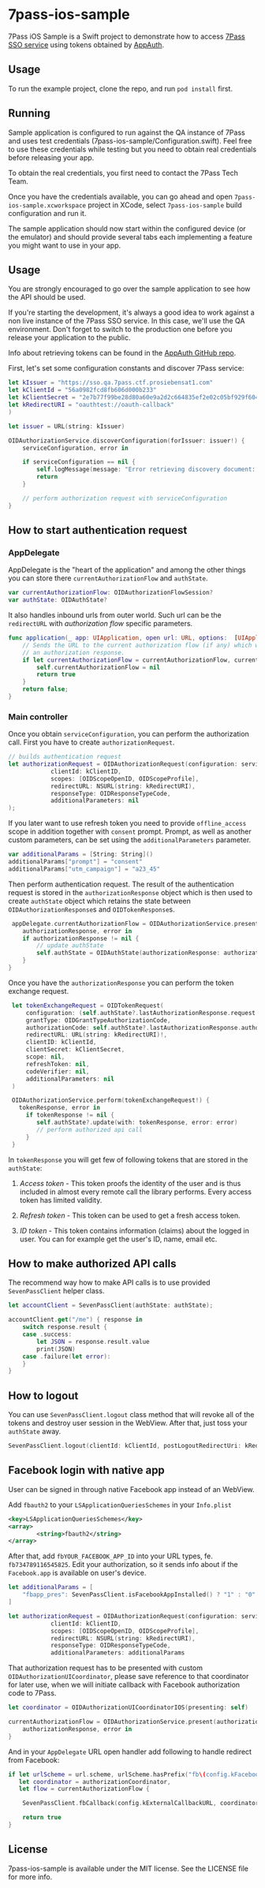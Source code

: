 # 7pass-ios-sample

7Pass iOS Sample is a Swift project to demonstrate how to access
[7Pass SSO service](https://7pass.de) using tokens obtained by [AppAuth](https://github.com/openid/AppAuth-iOS).

## Usage

To run the example project, clone the repo, and run `pod install` first.

## Running

Sample application is configured to run against the QA instance of 7Pass and
uses test credentials (7pass-ios-sample/Configuration.swift). Feel free to use
these credentials while testing but you need to obtain real credentials before
releasing your app.

To obtain the real credentials, you first need to contact the 7Pass
Tech Team.

Once you have the credentials available, you can go ahead and open
`7pass-ios-sample.xcworkspace` project in XCode, select `7pass-ios-sample` build
configuration and run it.

The sample application should now start within the configured device
(or the emulator) and should provide several tabs each implementing a
feature you might want to use in your app.

## Usage

You are strongly encouraged to go over the sample application to see
how the API should be used.

If you're starting the development, it's always a good idea to work
against a non live instance of the 7Pass SSO service. In this case,
we'll use the QA environment. Don't forget to switch to the production
one before you release your application to the public.

Info about retrieving tokens can be found in the [AppAuth GitHub repo](https://github.com/openid/AppAuth-iOS).

First, let's set some configuration constants and discover 7Pass service:

```swift
let kIssuer = "https://sso.qa.7pass.ctf.prosiebensat1.com"
let kClientId = "56a0982fcd8fb606d000b233"
let kClientSecret = "2e7b77f99be28d80a60e9a2d2c664835ef2e02c05bf929f60450c87c15a59992"
let kRedirectURI = "oauthtest://oauth-callback"
)

let issuer = URL(string: kIssuer)

OIDAuthorizationService.discoverConfiguration(forIssuer: issuer!) {
    serviceConfiguration, error in

    if serviceConfiguration == nil {
        self.logMessage(message: "Error retrieving discovery document: \(error?.localizedDescription)")
        return
    }

    // perform authorization request with serviceConfiguration
}
```

## How to start authentication request

### AppDelegate

AppDelegate is the "heart of the application" and among the other things you can
store there `currentAuthorizationFlow` and `authState`.

```swift
var currentAuthorizationFlow: OIDAuthorizationFlowSession?
var authState: OIDAuthState?
```

It also handles inbound urls from outer world. Such url can be the `redirectURL` with _authorization flow_ specific parameters.

```swift
func application(_ app: UIApplication, open url: URL, options:  [UIApplicationOpenURLOptionsKey : Any]) -> Bool {
    // Sends the URL to the current authorization flow (if any) which will process it if it relates to
    // an authorization response.
    if let currentAuthorizationFlow = currentAuthorizationFlow, currentAuthorizationFlow.resumeAuthorizationFlow(with: url) {
        self.currentAuthorizationFlow = nil
        return true
    }
    return false;
}
```

### Main controller
Once you obtain `serviceConfiguration`, you can perform the authorization call. First you
have to create `authorizationRequest`.

```swift
// builds authentication request
let authorizationRequest = OIDAuthorizationRequest(configuration: serviceConfiguration!,
            clientId: kClientID,
            scopes: [OIDScopeOpenID, OIDScopeProfile],
            redirectURL: NSURL(string: kRedirectURI),
            responseType: OIDResponseTypeCode,
            additionalParameters: nil
);
```

If you later want to use refresh token you need to provide `offline_access` scope in addition together
with `consent` prompt. Prompt, as well as another custom parameters, can be set using the `additionalParameters`
parameter.

```swift
var additionalParams = [String: String]()
additionalParams["prompt"] = "consent"
additionalParams["utm_campaign"] = "a23_45"
```

Then perform authentication request. The result of the authentication request is stored in the `authorizationResponse` object
which is then used to create `authState` object which retains the state between `OIDAuthorizationResponse`s and `OIDTokenResponse`s.

```swift
 appDelegate.currentAuthorizationFlow = OIDAuthorizationService.present(authorizationRequest, presenting: self) {
    authorizationResponse, error in
    if authorizationResponse != nil {
        // update authState
        self.authState = OIDAuthState(authorizationResponse: authorizationResponse!)
    }
}
```

Once you have the `authorizationResponse` you can perform the token exchange request.

```swift
 let tokenExchangeRequest = OIDTokenRequest(
     configuration: (self.authState?.lastAuthorizationResponse.request.configuration)!,
     grantType: OIDGrantTypeAuthorizationCode,
     authorizationCode: self.authState?.lastAuthorizationResponse.authorizationCode,
     redirectURL: URL(string: kRedirectURI)!,
     clientID: kClientId,
     clientSecret: kClientSecret,
     scope: nil,
     refreshToken: nil,
     codeVerifier: nil,
     additionalParameters: nil
 )

 OIDAuthorizationService.perform(tokenExchangeRequest!) {
   tokenResponse, error in
     if tokenResponse != nil {
        self.authState?.update(with: tokenResponse, error: error)
        // perform authorized api call
     }
 }
```

In `tokenResponse` you will get few of following tokens that are stored in the
`authState`:

1. *Access token* - This token proofs the identity of the user and is
thus included in almost every remote call the library performs. Every access
token has limited validity.

2. *Refresh token* - This token can be used to get a fresh access token.

3. *ID token* - This token contains information (claims) about the
logged in user. You can for example get the user's ID, name, email
etc.

## How to make authorized API calls

The recommend way how to make API calls is to use provided `SevenPassClient`
helper class.

```swift
let accountClient = SevenPassClient(authState: authState);

accountClient.get("/me") { response in
    switch response.result {
    case .success:
        let JSON = response.result.value
        print(JSON)
    case .failure(let error):
    }
}
```

## How to logout

You can use `SevenPassClient.logout` class method that will revoke all of the tokens
and destroy user session in the WebView. After that, just toss your `authState` away.

```swift
SevenPassClient.logout(clientId: kClientId, postLogoutRedirectUri: kRedirectURI, presenting: self, authState: authState)
```

## Facebook login with native app

User can be signed in through native Facebook app instead of an WebView.

Add `fbauth2` to your `LSApplicationQueriesSchemes` in your `Info.plist`
```xml
<key>LSApplicationQueriesSchemes</key>
<array>
        <string>fbauth2</string>
</array>
```

After that, add `fbYOUR_FACEBOOK_APP_ID` into your URL types, fe. `fb734789116545825`.
Edit your authorization, so it sends info about if the `Facebook.app` is available
on user's device.

```swift
let additionalParams = [
    "fbapp_pres": SevenPassClient.isFacebookAppInstalled() ? "1" : "0"
]

let authorizationRequest = OIDAuthorizationRequest(configuration: serviceConfiguration!,
            clientId: kClientID,
            scopes: [OIDScopeOpenID, OIDScopeProfile],
            redirectURL: NSURL(string: kRedirectURI),
            responseType: OIDResponseTypeCode,
            additionalParameters: additionalParams
```

That authorization request has to be presented with custom `OIDAuthorizationUICoordinator`,
please save reference to that coordinator for later use, when we will initiate callback
with Facebook authorization code to 7Pass.

```swift
let coordinator = OIDAuthorizationUICoordinatorIOS(presenting: self)

currentAuthorizationFlow = OIDAuthorizationService.present(authorizationRequest, uiCoordinator: coordinator) {
    authorizationResponse, error in
}
```

And in your `AppDelegate` URL open handler add following to handle redirect from Facebook:

```swift
if let urlScheme = url.scheme, urlScheme.hasPrefix("fb\(config.kFacebookAppId)"),
   let coordinator = authorizationCoordinator,
   let flow = currentAuthorizationFlow {

    SevenPassClient.fbCallback(config.kExternalCallbackURL, coordinator: coordinator, flow: flow, url: url)

    return true
}
```

## License

7pass-ios-sample is available under the MIT license. See the LICENSE file for more info.
